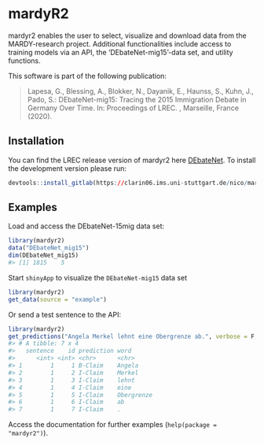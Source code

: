 
<!-- README.md is generated from README.Rmd. Please edit that file -->

# mardyR2

<!-- badges: start -->

<!-- badges: end -->

mardyr2 enables the user to select, visualize and download data from the
MARDY-research project. Additional functionalities include access to
training models via an API, the ‘DEbateNet-mig15’-data set, and utility
functions.

This software is part of the following publication:

> Lapesa, G., Blessing, A., Blokker, N., Dayanik, E., Haunss, S., Kuhn,
> J., Pado, S.: DEbateNet-mig15: Tracing the 2015 Immigration Debate in
> Germany Over Time. In: Proceedings of LREC. , Marseille, France
> (2020).

## Installation

You can find the LREC release version of mardyr2 here
[DEbateNet](https://clarin09.ims.uni-stuttgart.de/debatenet/). To
install the development version please
run:

``` r
devtools::install_gitlab(https://clarin06.ims.uni-stuttgart.de/nico/mardyr2)
```

## Examples

Load and access the DEbateNet-15mig data set:

``` r
library(mardyr2)
data("DEbateNet_mig15")
dim(DEbateNet_mig15)
#> [1] 1815    5
```

Start `shinyApp` to visualize the `DEbateNet-mig15` data set

``` r
library(mardyr2)
get_data(source = "example")
```

Or send a test sentence to the API:

``` r
library(mardyr2)
get_predictions("Angela Merkel lehnt eine Obergrenze ab.", verbose = F, output = "word")
#> # A tibble: 7 x 4
#>   sentence    id prediction word      
#>      <int> <int> <chr>      <chr>     
#> 1        1     1 B-Claim    Angela    
#> 2        1     2 I-Claim    Merkel    
#> 3        1     3 I-Claim    lehnt     
#> 4        1     4 I-Claim    eine      
#> 5        1     5 I-Claim    Obergrenze
#> 6        1     6 I-Claim    ab        
#> 7        1     7 I-Claim    .
```

Access the documentation for further examples (`help(package =
"mardyr2")`).

